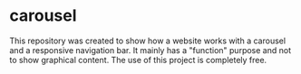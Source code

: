 # carousel
This repository was created to show how a website works with a carousel and a responsive navigation bar. It mainly has a "function" purpose and not to show graphical content. The use of this project is completely free.
